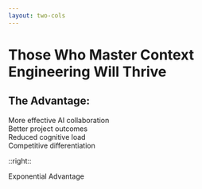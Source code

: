 ```yaml
---
layout: two-cols
---
```


# Those Who Master Context Engineering Will Thrive

<div class="mt-8">

## The Advantage:

<div class="space-y-4 mt-6">
<div class="flex items-center">
<div class="i-uim-rocket text-2xl text-blue-500 mr-3"></div>
<div>More effective AI collaboration</div>
</div>

<div class="flex items-center">
<div class="i-uim-target text-2xl text-green-500 mr-3"></div>
<div>Better project outcomes</div>
</div>

<div class="flex items-center">
<div class="i-uim-brain text-2xl text-purple-500 mr-3"></div>
<div>Reduced cognitive load</div>
</div>

<div class="flex items-center">
<div class="i-uim-trophy text-2xl text-orange-500 mr-3"></div>
<div>Competitive differentiation</div>
</div>
</div>

</div>

::right::

<div class="text-center">
<div class="i-uim-chart-growth text-8xl text-green-500 mx-auto mb-4"></div>
<div class="text-lg font-bold">Exponential Advantage</div>
</div>

<!--
The opportunity for those who master Context Engineering is enormous. You'll collaborate more effectively with AI systems, achieve better project outcomes, reduce your own cognitive load, and create significant competitive differentiation.

While others are still micromanaging AI tools or struggling with information overload, you'll be working in true partnership with mature AI systems.

This isn't just about being more productive - it's about fundamentally changing how software gets built and how problems get solved.
-->
